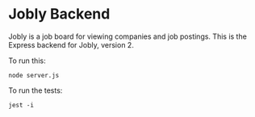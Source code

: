 # Jobly Backend

Jobly is a job board for viewing companies and job postings. This is the Express backend for Jobly, version 2.

To run this:

    node server.js
    
To run the tests:

    jest -i
